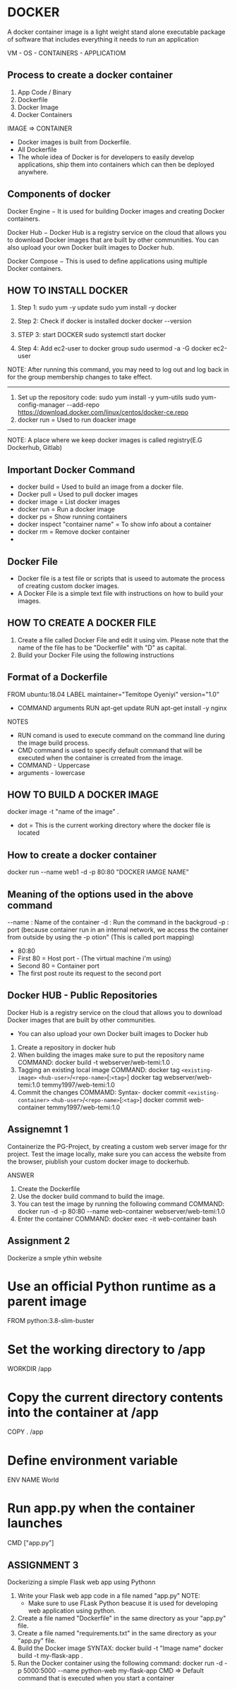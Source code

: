# DOCKER

A docker container image is a light weight stand alone executable package of software that includes everything it needs to run an application

VM - OS - CONTAINERS - APPLICATIOM

## Process to create a docker container

1. App Code / Binary
2. Dockerfile
3. Docker Image
4. Docker Containers

IMAGE => CONTAINER

* Docker images is built from Dockerfile.
* All Dockerfile
* The whole idea of Docker is for developers to easily develop applications, ship them into containers which can then be deployed anywhere.

## Components of docker

Docker Engine − It is used for building Docker images and creating Docker containers.

Docker Hub − Docker Hub is a registry service on the cloud that allows you to download Docker images that are built by other communities. You can also upload your own Docker built images to Docker hub.

Docker Compose − This is used to define applications using multiple Docker containers.

## HOW TO INSTALL DOCKER

1. Step 1:
sudo yum -y update
sudo yum install -y docker

2. Step 2: Check if docker is installed 
docker
docker --version

3. STEP 3: start DOCKER
sudo systemctl start docker

4. Step 4: Add ec2-user to docker group
sudo usermod -a -G docker ec2-user

NOTE: After running this command, you may need to log out and log back in for the group membership changes to take effect.


***
1. Set up the repository
   code:
   sudo yum install -y yum-utils
   sudo yum-config-manager --add-repo https://download.docker.com/linux/centos/docker-ce.repo
2. docker run = Used to run doacker image
***

NOTE: A place where we keep docker images is called registry(E.G Dockerhub, Gitlab)

## Important Docker Command 
* docker build = Used to build an image from a docker file. 
* Docker pull = Used to pull docker images
* docker image = List docker images 
* docker run = Run a docker image 
* docker  ps = Show running containers  
* docker inspect "container name" = To show info about a container 
* docker rm = Remove docker container 
* 


## Docker File

* Docker file is a test file or scripts that is useed to automate the process of creating custom docker images.
* A Docker File is a simple text file with instructions on how to build your images.

## HOW TO CREATE A DOCKER FILE

1. Create a file called Docker File and edit it using vim. Please note that the name of the file has to be "Dockerfile" with "D" as capital.
2. Build your Docker File using the following instructions

## Format of a Dockerfile
FROM ubuntu:18.04
LABEL maintainer="Temitope Oyeniyi" version="1.0"

* COMMAND arguments 
RUN apt-get update
RUN apt-get install -y nginx 

NOTES 
* RUN comand is used to execute command on the command line during the image build process.
* CMD command is used to specify default command that will be executed when the container is crreated from the image. 
* COMMAND - Uppercase
* arguments - lowercase
  
## HOW TO BUILD A DOCKER IMAGE 
docker image -t "name of the image" .
* dot = This is the current working directory where the docker file is located 

## How to create a docker container 
docker run --name web1 -d -p 80:80 "DOCKER IAMGE NAME" 

## Meaning of the options used in the above command 
--name : Name of the container
-d : Run the command in the backgroud
-p : port (because container run in an internal network, we access the container from outside by using 
   the -p otion" (This is called port mapping)
   * 80:80
   * First 80 = Host port - (The virtual machine i'm using) 
   * Second 80 = Container port 
   * The first post route its request to the second port 

## Docker HUB - Public Repositories
Docker Hub is a registry service on the cloud that allows you to download Docker images that are built by other communities.
* You can also upload your own Docker built images to Docker hub

1. Create a repository in docker hub
2. When building the images make sure to put the repository name
   COMMAND:
   docker build -t webserver/web-temi:1.0 .
3. Tagging an existing local image
   COMMAND:
   docker tag `<existing-image>` `<hub-user>`/`<repo-name>`[:`<tag>`]
   docker tag webserver/web-temi:1.0 temmy1997/web-temi:1.0
4. Commit the changes
   COMMAMD:
   Syntax- docker commit `<existing-container>` `<hub-user>`/`<repo-name>`[:`<tag>`]
   docker commit web-container temmy1997/web-temi:1.0

## Assignemnt 1 

Containerize the PG-Project, by creating a custom web server image for thr project. Test the image locally, make sure you can access the website from the browser, piublish your custom docker image to dockerhub.

ANSWER

1. Create the Dockerfile
2. Use the docker build command to build the image.
3. You can test the image by running the following command
   COMMAND:
   docker run -d -p 80:80 --name web-container webserver/web-temi:1.0
4. Enter the container
   COMMAND:
   docker exec -it web-container bash

## Assignment 2
Dockerize a smple ythin website

# Use an official Python runtime as a parent image
FROM python:3.8-slim-buster

# Set the working directory to /app
WORKDIR /app

# Copy the current directory contents into the container at /app
COPY . /app

# Define environment variable
ENV NAME World

# Run app.py when the container launches
CMD ["app.py"]


## ASSIGNMENT 3
 Dockerizing a simple Flask web app using Pythonn

1. Write your Flask web app code in a file named "app.py"
   NOTE:
   * Make sure to use FLask Python beacuse it is used for developing web application using python.
2. Create a file named "Dockerfile" in the same directory as your "app.py" file.
3. Create a file named "requirements.txt" in the same directory as your "app.py" file.
4. Build the Docker image
   SYNTAX: docker build -t "Image name"
   docker build -t my-flask-app .
5. Run the Docker container using the following command:
   docker run -d -p 5000:5000 --name python-web my-flask-app
   CMD => Default command that is executed when you start a container
